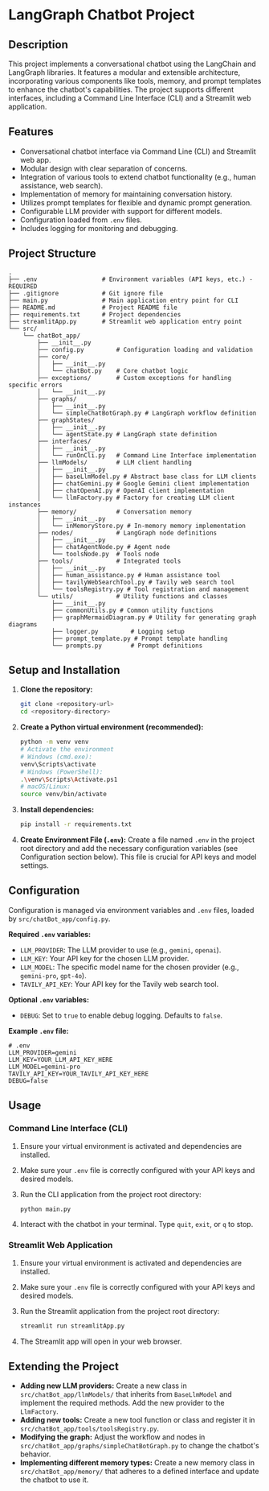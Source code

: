 # LangGraph Chatbot Project

## Description

This project implements a conversational chatbot using the LangChain and LangGraph libraries. It features a modular and extensible architecture, incorporating various components like tools, memory, and prompt templates to enhance the chatbot's capabilities. The project supports different interfaces, including a Command Line Interface (CLI) and a Streamlit web application.

## Features

*   Conversational chatbot interface via Command Line (CLI) and Streamlit web app.
*   Modular design with clear separation of concerns.
*   Integration of various tools to extend chatbot functionality (e.g., human assistance, web search).
*   Implementation of memory for maintaining conversation history.
*   Utilizes prompt templates for flexible and dynamic prompt generation.
*   Configurable LLM provider with support for different models.
*   Configuration loaded from `.env` files.
*   Includes logging for monitoring and debugging.

## Project Structure

```
.
├── .env                  # Environment variables (API keys, etc.) - REQUIRED
├── .gitignore            # Git ignore file
├── main.py               # Main application entry point for CLI
├── README.md             # Project README file
├── requirements.txt      # Project dependencies
├── streamlitApp.py       # Streamlit web application entry point
└── src/
    └── chatBot_app/
        ├── __init__.py
        ├── config.py         # Configuration loading and validation
        ├── core/
        │   ├── __init__.py
        │   └── chatBot.py    # Core chatbot logic
        ├── exceptions/       # Custom exceptions for handling specific errors
        │   └── __init__.py
        ├── graphs/
        │   ├── __init__.py
        │   └── simpleChatBotGraph.py # LangGraph workflow definition
        ├── graphStates/
        │   ├── __init__.py
        │   └── agentState.py # LangGraph state definition
        ├── interfaces/
        │   ├── __init__.py
        │   └── runOnCli.py   # Command Line Interface implementation
        ├── llmModels/        # LLM client handling
        │   ├── __init__.py
        │   ├── baseLlmModel.py # Abstract base class for LLM clients
        │   ├── chatGemini.py # Google Gemini client implementation
        │   ├── chatOpenAI.py # OpenAI client implementation
        │   └── llmFactory.py # Factory for creating LLM client instances
        ├── memory/           # Conversation memory
        │   ├── __init__.py
        │   └── inMemoryStore.py # In-memory memory implementation
        ├── nodes/            # LangGraph node definitions
        │   ├── __init__.py
        │   ├── chatAgentNode.py # Agent node
        │   └── toolsNode.py  # Tools node
        ├── tools/            # Integrated tools
        │   ├── __init__.py
        │   ├── human_assistance.py # Human assistance tool
        │   ├── tavilyWebSearchTool.py # Tavily web search tool
        │   └── toolsRegistry.py # Tool registration and management
        └── utils/            # Utility functions and classes
            ├── __init__.py
            ├── commonUtils.py # Common utility functions
            ├── graphMermaidDiagram.py # Utility for generating graph diagrams
            ├── logger.py         # Logging setup
            ├── prompt_template.py # Prompt template handling
            └── prompts.py        # Prompt definitions
```

## Setup and Installation

1.  **Clone the repository:**
    ```bash
    git clone <repository-url>
    cd <repository-directory>
    ```

2.  **Create a Python virtual environment (recommended):**
    ```bash
    python -m venv venv
    # Activate the environment
    # Windows (cmd.exe):
    venv\Scripts\activate
    # Windows (PowerShell):
    .\venv\Scripts\Activate.ps1
    # macOS/Linux:
    source venv/bin/activate
    ```

3.  **Install dependencies:**
    ```bash
    pip install -r requirements.txt
    ```

4.  **Create Environment File (`.env`):**
    Create a file named `.env` in the project root directory and add the necessary configuration variables (see Configuration section below). This file is crucial for API keys and model settings.

## Configuration

Configuration is managed via environment variables and `.env` files, loaded by `src/chatBot_app/config.py`.

**Required `.env` variables:**

*   `LLM_PROVIDER`: The LLM provider to use (e.g., `gemini`, `openai`).
*   `LLM_KEY`: Your API key for the chosen LLM provider.
*   `LLM_MODEL`: The specific model name for the chosen provider (e.g., `gemini-pro`, `gpt-4o`).
*   `TAVILY_API_KEY`: Your API key for the Tavily web search tool.

**Optional `.env` variables:**

*   `DEBUG`: Set to `true` to enable debug logging. Defaults to `false`.

**Example `.env` file:**

```dotenv
# .env
LLM_PROVIDER=gemini
LLM_KEY=YOUR_LLM_API_KEY_HERE
LLM_MODEL=gemini-pro
TAVILY_API_KEY=YOUR_TAVILY_API_KEY_HERE
DEBUG=false
```

## Usage

### Command Line Interface (CLI)

1.  Ensure your virtual environment is activated and dependencies are installed.
2.  Make sure your `.env` file is correctly configured with your API keys and desired models.
3.  Run the CLI application from the project root directory:

    ```bash
    python main.py
    ```

4.  Interact with the chatbot in your terminal. Type `quit`, `exit`, or `q` to stop.

### Streamlit Web Application

1.  Ensure your virtual environment is activated and dependencies are installed.
2.  Make sure your `.env` file is correctly configured with your API keys and desired models.
3.  Run the Streamlit application from the project root directory:

    ```bash
    streamlit run streamlitApp.py
    ```

4.  The Streamlit app will open in your web browser.

## Extending the Project

*   **Adding new LLM providers:** Create a new class in `src/chatBot_app/llmModels/` that inherits from `BaseLlmModel` and implement the required methods. Add the new provider to the `LlmFactory`.
*   **Adding new tools:** Create a new tool function or class and register it in `src/chatBot_app/tools/toolsRegistry.py`.
*   **Modifying the graph:** Adjust the workflow and nodes in `src/chatBot_app/graphs/simpleChatBotGraph.py` to change the chatbot's behavior.
*   **Implementing different memory types:** Create a new memory class in `src/chatBot_app/memory/` that adheres to a defined interface and update the chatbot to use it.
